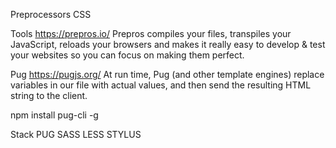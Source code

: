 Preprocessors CSS


Tools
https://prepros.io/
Prepros compiles your files, transpiles your JavaScript, reloads your browsers and makes it really easy to develop & test your websites so you can focus on making them perfect.

Pug
https://pugjs.org/
At run time, Pug (and other template engines) replace variables in our file with actual values, and then send the resulting HTML string to the client.

npm install pug-cli -g

Stack
PUG SASS LESS STYLUS
